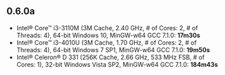 ## 0.6.0a
* Intel® Core™ i3-3110M (3M Cache, 2.40 GHz, # of Cores: 2, # of Threads: 4), 64-bit Windows 10, MinGW-w64 GCC 7.1.0: **17m30s**
* Intel® Core™ i3-4010U (3M Cache, 1.70 GHz, # of Cores: 2, # of Threads: 4), 64-bit Windows 7 SP1, MinGW-w64 GCC 7.1.0: **19m50s**
* Intel® Celeron® D 331 (256K Cache, 2.66 GHz, 533 MHz FSB, # of Cores: 1), 32-bit Windows Vista SP2, MinGW-w64 GCC 7.1.0: **184m43s**
